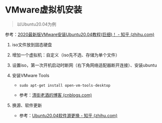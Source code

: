 # VMware虚拟机安装

> 以Ubuntu20.04为例

参考：[2020最新版VMware安装Ubuntu20.04教程(巨细)！ - 知乎 (zhihu.com)](https://zhuanlan.zhihu.com/p/141033713)

1. iso文件放到固态硬盘

2. 增加一个虚拟机：自定义（iso先不选、存储为单个文件）

3. 设置iso，第一次开机启动时断网（右下角网络适配器断开连接）、安装ubuntu

4. 安装VMware Tools

   - ```
     sudo apt-get install open-vm-tools-desktop
     ```

   - 参考：[清街老酒的博客 (cnblogs.com)](https://www.cnblogs.com/qingjielaojiu/p/15701808.html)

5. 换源、软件更新

   - 参考：[Ubuntu20.04软件源更换 - 知乎 (zhihu.com)](https://zhuanlan.zhihu.com/p/142014944)

